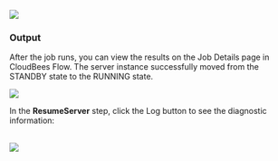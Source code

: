 <br />
<img src="../../plugins/EC-WebLogic/images/ResumeServer/EC-WLSResumeServer2.png" />

<h3>Output</h3>
<p>After the job runs, you can view the results on the Job Details page in CloudBees Flow. The server instance successfully
moved from the STANDBY state to the RUNNING state.</p>
<img src="../../plugins/EC-WebLogic/images/ResumeServer/EC-WLSResumeServer3.png" />
<p>In the <b>ResumeServer</b> step, click the Log button to see the diagnostic information:</p>
<br />
<img src="../../plugins/EC-WebLogic/images/ResumeServer/EC-WLSResumeServer4.png" />
